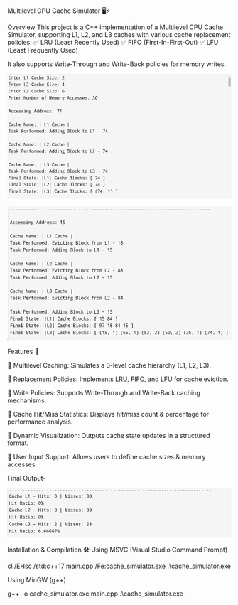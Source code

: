 
 Multilevel CPU Cache Simulator 🖥️⚡



Overview
This project is a C++ implementation of a Multilevel CPU Cache Simulator, supporting L1, L2, and L3 caches with various cache replacement policies:
✅ LRU (Least Recently Used)
✅ FIFO (First-In-First-Out)
✅ LFU (Least Frequently Used)

It also supports Write-Through and Write-Back policies for memory writes.

![MNIST Dataset](img21.png)

![MNIST Dataset](img222.png)

Features 🚀


🔹 Multilevel Caching: Simulates a 3-level cache hierarchy (L1, L2, L3). 

🔹 Replacement Policies: Implements LRU, FIFO, and LFU for cache eviction.

🔹 Write Policies: Supports Write-Through and Write-Back caching mechanisms.

🔹 Cache Hit/Miss Statistics: Displays hit/miss count & percentage for performance analysis.

🔹 Dynamic Visualization: Outputs cache state updates in a structured format.

🔹 User Input Support: Allows users to define cache sizes & memory accesses.

Final Output-

![MNIST Dataset](img23.png)



Installation & Compilation 🛠️
Using MSVC (Visual Studio Command Prompt)

cl /EHsc /std:c++17 main.cpp /Fe:cache_simulator.exe .\cache_simulator.exe

Using MinGW (g++)

g++ -o cache_simulator.exe main.cpp .\cache_simulator.exe



